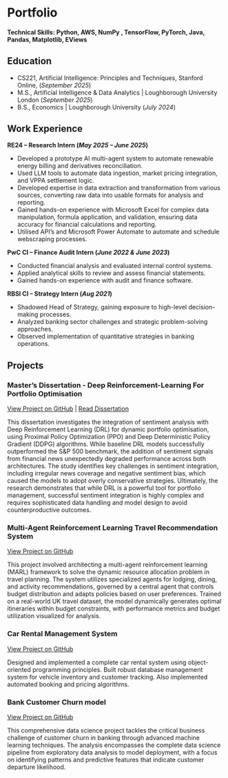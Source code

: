 # Portfolio


#### Technical Skills: Python, AWS, NumPy , TensorFlow, PyTorch, Java, Pandas, Matplotlib, EViews

## Education
- CS221, Artificial Intelligence: Principles and Techniques, Stanford Online, (_September 2025_)	
- M.S., Artificial Intelligence & Data Analytics	| Loughborough University London (_September 2025_)	 			        		
- B.S., Economics | Loughborough University (_July 2024_)

## Work Experience
**RE24 – Research Intern (_May 2025 – June 2025_)**
- Developed a prototype AI multi-agent system to automate renewable energy billing and derivatives
reconciliation.
- Used LLM tools to automate data ingestion, market pricing integration, and VPPA settlement logic.
- Developed expertise in data extraction and transformation from various sources, converting raw data
into usable formats for analysis and reporting.
- Gained hands-on experience with Microsoft Excel for complex data manipulation, formula application,
and validation, ensuring data accuracy for financial calculations and reporting.
- Utilised API’s and Microsoft Power Automate to automate and schedule webscraping processes.

**PwC CI – Finance Audit Intern (_June 2022 & June 2023_)**
- Conducted financial analysis and evaluated internal control systems.
- Applied analytical skills to review and assess financial statements.
- Gained hands-on experience with audit and finance software.

**RBSI CI – Strategy Intern (_Aug 2021_)**
- Shadowed Head of Strategy, gaining exposure to high-level decision-making processes.
- Analyzed banking sector challenges and strategic problem-solving approaches.
- Observed implementation of quantitative strategies in banking operations.

## Projects

### Master’s Dissertation - Deep Reinforcement-Learning For Portfolio Optimisation

[View Project on GitHub](https://github.com/antoinechesnay-code/Deep-Reinforcement-Learning-_Portfolio-Optimisation-Dissertation-) | [Read Dissertation](Uploads/Dissertation.pdf)

This dissertation investigates the integration of sentiment analysis with Deep Reinforcement Learning (DRL) for dynamic portfolio optimisation, using Proximal Policy Optimization (PPO) and Deep Deterministic Policy Gradient (DDPG) algorithms. While baseline DRL models successfully outperformed the S&P 500 benchmark, the addition of sentiment signals from financial news unexpectedly degraded performance across both architectures. The study identifies key challenges in sentiment integration, including irregular news coverage and negative sentiment bias, which caused the models to adopt overly conservative strategies. Ultimately, the research demonstrates that while DRL is a powerful tool for portfolio management, successful sentiment integration is highly complex and requires sophisticated data handling and model design to avoid counterproductive outcomes.

### Multi-Agent Reinforcement Learning Travel Recommendation System

[View Project on GitHub](https://github.com/antoinechesnay-code/MARL_travel-system)

This project involved architecting a multi-agent reinforcement learning (MARL) framework to solve the dynamic resource allocation problem in travel planning. The system utilizes specialized agents for lodging, dining, and activity recommendations, governed by a central agent that controls budget distribution and adapts policies based on user preferences. Trained on a real-world UK travel dataset, the model dynamically generates optimal itineraries within budget constraints, with performance metrics and budget utilization visualized for analysis.

### Car Rental Management System

[View Project on GitHub](https://github.com/antoinechesnay-code/Car_Rental_System )

Designed and implemented a complete car rental system using object-oriented programming principles. Built robust database management system for vehicle inventory and customer tracking. Also implemented automated booking and pricing algorithms.

### Bank Customer Churn model

[View Project on GitHub](https://github.com/antoinechesnay-code/Bank-Customer-Churn )

This comprehensive data science project tackles the critical business challenge of customer churn in banking through advanced machine learning techniques. The analysis encompasses the complete data science pipeline from exploratory data analysis to model deployment, with a focus on identifying patterns and predictive features that indicate customer departure likelihood.
